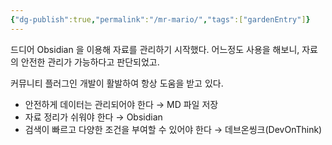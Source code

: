 ```yaml
---
{"dg-publish":true,"permalink":"/mr-mario/","tags":["gardenEntry"]}
---
```



드디어 Obsidian 을 이용해 자료를 관리하기 시작했다. 
어느정도 사용을 해보니, 자료의 안전한 관리가 가능하다고 판단되었고. 

커뮤니티 플러그인 개발이 활발하여 항상 도움을 받고 있다. 


- 안전하게 데이터는 관리되어야 한다 → MD 파일 저장 
- 자료 정리가 쉬워야 한다 → Obsidian 
- 검색이 빠르고 다양한 조건을 부여할 수 있어야 한다 → 데브온씽크(DevOnThink) 

